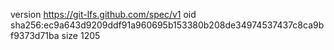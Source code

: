 version https://git-lfs.github.com/spec/v1
oid sha256:ec9a643d9209ddf91a960695b153380b208de34974537437c8ca9bf9373d71ba
size 1205
